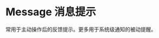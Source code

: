 # Message 消息提示

常用于主动操作后的反馈提示。更多用于系统级通知的被动提醒。

<script setup>
  import Message from '../../src/components/message';

  setTimeout(() => {
    Message('SUCCESS')
  }, 1500);

</script>
